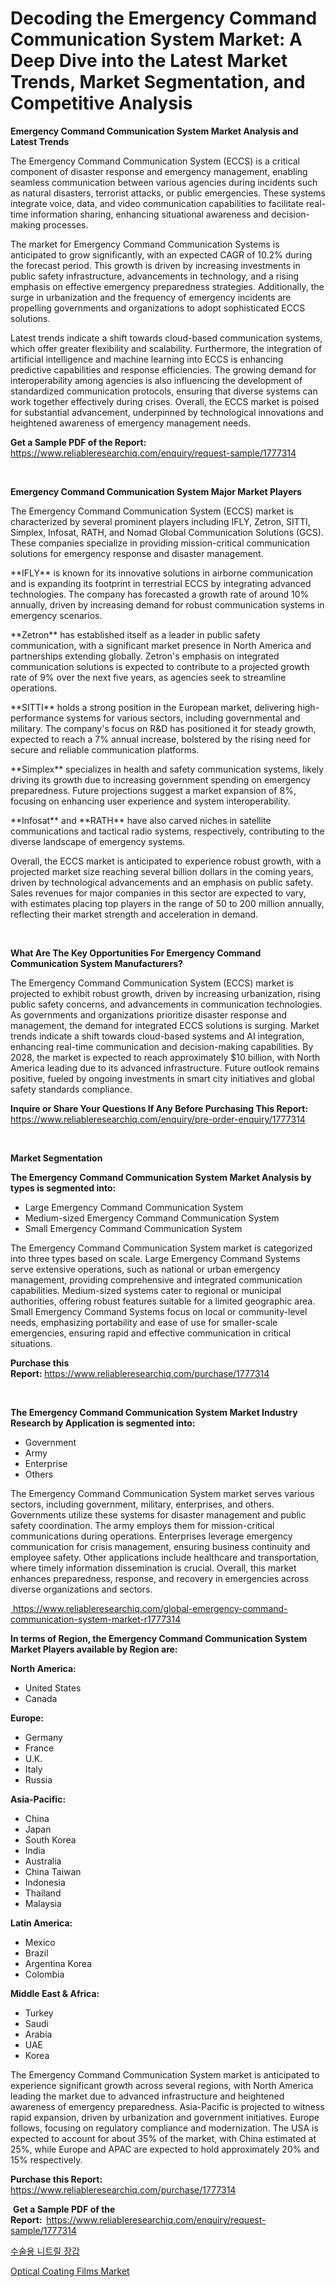 <p><h1>Decoding the Emergency Command Communication System Market: A Deep Dive into the Latest Market Trends, Market Segmentation, and Competitive Analysis</h1></p><p><strong>Emergency Command Communication System Market Analysis and Latest Trends</strong></p>
<p><p>The Emergency Command Communication System (ECCS) is a critical component of disaster response and emergency management, enabling seamless communication between various agencies during incidents such as natural disasters, terrorist attacks, or public emergencies. These systems integrate voice, data, and video communication capabilities to facilitate real-time information sharing, enhancing situational awareness and decision-making processes.</p><p>The market for Emergency Command Communication Systems is anticipated to grow significantly, with an expected CAGR of 10.2% during the forecast period. This growth is driven by increasing investments in public safety infrastructure, advancements in technology, and a rising emphasis on effective emergency preparedness strategies. Additionally, the surge in urbanization and the frequency of emergency incidents are propelling governments and organizations to adopt sophisticated ECCS solutions.</p><p>Latest trends indicate a shift towards cloud-based communication systems, which offer greater flexibility and scalability. Furthermore, the integration of artificial intelligence and machine learning into ECCS is enhancing predictive capabilities and response efficiencies. The growing demand for interoperability among agencies is also influencing the development of standardized communication protocols, ensuring that diverse systems can work together effectively during crises. Overall, the ECCS market is poised for substantial advancement, underpinned by technological innovations and heightened awareness of emergency management needs.</p></p>
<p><strong>Get a Sample PDF of the Report:&nbsp;</strong> <a href="https://www.reliableresearchiq.com/enquiry/request-sample/1777314?utm_campaign=99&utm_medium=2&utm_source=Github&utm_content=ia&utm_term=13022025&utm_id=emergency-command-communication-system">https://www.reliableresearchiq.com/enquiry/request-sample/1777314</a></p>
<p>&nbsp;</p>
<p><strong>Emergency Command Communication System Major Market Players</strong></p>
<p><p>The Emergency Command Communication System (ECCS) market is characterized by several prominent players including IFLY, Zetron, SITTI, Simplex, Infosat, RATH, and Nomad Global Communication Solutions (GCS). These companies specialize in providing mission-critical communication solutions for emergency response and disaster management.</p><p>**IFLY** is known for its innovative solutions in airborne communication and is expanding its footprint in terrestrial ECCS by integrating advanced technologies. The company has forecasted a growth rate of around 10% annually, driven by increasing demand for robust communication systems in emergency scenarios.</p><p>**Zetron** has established itself as a leader in public safety communication, with a significant market presence in North America and partnerships extending globally. Zetron's emphasis on integrated communication solutions is expected to contribute to a projected growth rate of 9% over the next five years, as agencies seek to streamline operations.</p><p>**SITTI** holds a strong position in the European market, delivering high-performance systems for various sectors, including governmental and military. The company's focus on R&D has positioned it for steady growth, expected to reach a 7% annual increase, bolstered by the rising need for secure and reliable communication platforms.</p><p>**Simplex** specializes in health and safety communication systems, likely driving its growth due to increasing government spending on emergency preparedness. Future projections suggest a market expansion of 8%, focusing on enhancing user experience and system interoperability.</p><p>**Infosat** and **RATH** have also carved niches in satellite communications and tactical radio systems, respectively, contributing to the diverse landscape of emergency systems. </p><p>Overall, the ECCS market is anticipated to experience robust growth, with a projected market size reaching several billion dollars in the coming years, driven by technological advancements and an emphasis on public safety. Sales revenues for major companies in this sector are expected to vary, with estimates placing top players in the range of 50 to 200 million annually, reflecting their market strength and acceleration in demand.</p></p>
<p>&nbsp;</p>
<p><strong>What Are The Key Opportunities For Emergency Command Communication System Manufacturers?</strong></p>
<p><p>The Emergency Command Communication System (ECCS) market is projected to exhibit robust growth, driven by increasing urbanization, rising public safety concerns, and advancements in communication technologies. As governments and organizations prioritize disaster response and management, the demand for integrated ECCS solutions is surging. Market trends indicate a shift towards cloud-based systems and AI integration, enhancing real-time communication and decision-making capabilities. By 2028, the market is expected to reach approximately $10 billion, with North America leading due to its advanced infrastructure. Future outlook remains positive, fueled by ongoing investments in smart city initiatives and global safety standards compliance.</p></p>
<p><strong>Inquire or Share Your Questions If Any Before Purchasing This Report:</strong> <a href="https://www.reliableresearchiq.com/enquiry/pre-order-enquiry/1777314?utm_campaign=99&utm_medium=2&utm_source=Github&utm_content=ia&utm_term=13022025&utm_id=emergency-command-communication-system">https://www.reliableresearchiq.com/enquiry/pre-order-enquiry/1777314</a></p>
<p>&nbsp;</p>
<p><strong>Market Segmentation</strong></p>
<p><strong>The Emergency Command Communication System Market Analysis by types is segmented into:</strong></p>
<p><ul><li>Large Emergency Command Communication System</li><li>Medium-sized Emergency Command Communication System</li><li>Small Emergency Command Communication System</li></ul></p>
<p><p>The Emergency Command Communication System market is categorized into three types based on scale. Large Emergency Command Systems serve extensive operations, such as national or urban emergency management, providing comprehensive and integrated communication capabilities. Medium-sized systems cater to regional or municipal authorities, offering robust features suitable for a limited geographic area. Small Emergency Command Systems focus on local or community-level needs, emphasizing portability and ease of use for smaller-scale emergencies, ensuring rapid and effective communication in critical situations.</p></p>
<p><strong>Purchase this Report:&nbsp;</strong><a href="https://www.reliableresearchiq.com/purchase/1777314?utm_campaign=99&utm_medium=2&utm_source=Github&utm_content=ia&utm_term=13022025&utm_id=emergency-command-communication-system">https://www.reliableresearchiq.com/purchase/1777314</a></p>
<p>&nbsp;</p>
<p><strong>The Emergency Command Communication System Market Industry Research by Application is segmented into:</strong></p>
<p><ul><li>Government</li><li>Army</li><li>Enterprise</li><li>Others</li></ul></p>
<p><p>The Emergency Command Communication System market serves various sectors, including government, military, enterprises, and others. Governments utilize these systems for disaster management and public safety coordination. The army employs them for mission-critical communications during operations. Enterprises leverage emergency communication for crisis management, ensuring business continuity and employee safety. Other applications include healthcare and transportation, where timely information dissemination is crucial. Overall, this market enhances preparedness, response, and recovery in emergencies across diverse organizations and sectors.</p></p>
<p><a href="https://www.reliableresearchiq.com/global-emergency-command-communication-system-market-r1777314?utm_campaign=99&utm_medium=2&utm_source=Github&utm_content=ia&utm_term=13022025&utm_id=emergency-command-communication-system">&nbsp;https://www.reliableresearchiq.com/global-emergency-command-communication-system-market-r1777314</a></p>
<p><strong>In terms of Region, the Emergency Command Communication System Market Players available by Region are:</strong></p>
<p>
    <p> <strong> North America: </strong>
        <ul>
            <li>United States</li>
            <li>Canada</li>
        </ul>
        </p> 
    <p> <strong> Europe: </strong>
        <ul>
            <li>Germany</li>
            <li>France</li>
            <li>U.K.</li>
            <li>Italy</li>
            <li>Russia</li>
        </ul>
        </p> 
    <p> <strong> Asia-Pacific: </strong>
        <ul>
            <li>China</li>
            <li>Japan</li>
            <li>South Korea</li>
            <li>India</li>
            <li>Australia</li>
            <li>China Taiwan</li>
            <li>Indonesia</li>
            <li>Thailand</li>
            <li>Malaysia</li>
        </ul>
        </p> 
    <p> <strong> Latin America: </strong>
        <ul>
            <li>Mexico</li>
            <li>Brazil</li>
            <li>Argentina Korea</li>
            <li>Colombia</li>
        </ul>
        </p> 
    <p> <strong> Middle East & Africa: </strong>
        <ul>
            <li>Turkey</li>
            <li>Saudi</li>
            <li>Arabia</li>
            <li>UAE</li>
            <li>Korea</li>
        </ul>
    </p>
    </p>
<p><p>The Emergency Command Communication System market is anticipated to experience significant growth across several regions, with North America leading the market due to advanced infrastructure and heightened awareness of emergency preparedness. Asia-Pacific is projected to witness rapid expansion, driven by urbanization and government initiatives. Europe follows, focusing on regulatory compliance and modernization. The USA is expected to account for about 35% of the market, with China estimated at 25%, while Europe and APAC are expected to hold approximately 20% and 15% respectively.</p></p>
<p><strong>Purchase this Report: </strong><a href="https://www.reliableresearchiq.com/purchase/1777314?utm_campaign=99&utm_medium=2&utm_source=Github&utm_content=ia&utm_term=13022025&utm_id=emergency-command-communication-system">https://www.reliableresearchiq.com/purchase/1777314</a></p>
<p>&nbsp;<strong>Get a Sample PDF of the Report:&nbsp;&nbsp;</strong><a href="https://www.reliableresearchiq.com/enquiry/request-sample/1777314?utm_campaign=99&utm_medium=2&utm_source=Github&utm_content=ia&utm_term=13022025&utm_id=emergency-command-communication-system">https://www.reliableresearchiq.com/enquiry/request-sample/1777314</a></p>
<p><strong></strong></p>
<p><p><a href="https://github.com/sougarounis/Market-Research-Report-List-7/blob/main/363912336831.md?utm_campaign=99&utm_medium=2&utm_source=Github&utm_content=ia&utm_term=13022025&utm_id=emergency-command-communication-system">수술용 니트릴 장갑</a></p><p><a href="https://github.com/kryshaprilbb/Market-Research-Report-List-1/blob/main/optical-coating-films-market.md?utm_campaign=99&utm_medium=2&utm_source=Github&utm_content=ia&utm_term=13022025&utm_id=emergency-command-communication-system">Optical Coating Films Market</a></p></p>